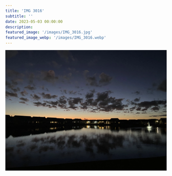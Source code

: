 ```yaml
---
title: 'IMG 3016'
subtitle: ''
date: 2023-05-03 00:00:00
description: 
featured_image: '/images/IMG_3016.jpg'
featured_image_webp: '/images/IMG_3016.webp'
---
```


![](/images/IMG_3016.webp)
